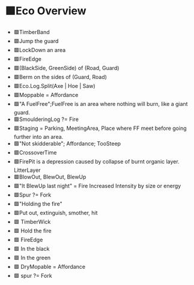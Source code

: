 # 🟩<eco>Eco Overview</eco>

- 🟩<eco></eco>TimberBand
- 🟩<eco></eco>Jump the guard
- 🟩<eco></eco>LockDown an area
- 🟩<eco></eco>FireEdge
- 🟩<eco></eco>(BlackSide, GreenSide) of (Road, Guard)
- 🟩<eco></eco>Berm on the sides of (Guard, Road)
- 🟩<eco></eco>Eco.Log.Split(Axe | Hoe | Saw)
- 🟩<eco></eco>Moppable = Affordance
- 🟩<eco></eco>"A FuelFree";FuelFree is an area where nothing will burn, like a giant guard.
- 🟩<eco></eco>SmoulderingLog ?= Fire
- 🟩<eco></eco>Staging = Parking, MeetingArea, Place where FF meet before going further into an area.
- 🟩<eco></eco>"Not skidderable"; Affordance; TooSteep
- 🟩<eco></eco>CrossoverTime
- 🟩<eco></eco>FirePit is a depression caused by collapse of burnt organic layer. LitterLayer
- 🟩<eco></eco>BlowOut, BlewOut, BlewUp
- 🟩<eco></eco>"It BlewUp last night" = Fire Increased Intensity by size or energy
- 🟩<eco></eco>Spur ?= Fork
- 🟩<eco></eco>"Holding the fire"
- 🟩<eco></eco>Put out, extinguish, smother, hit
- 🟩<eco></eco> TimberWick
- 🟩<eco></eco> Hold the fire
- 🟩<eco></eco> FireEdge
- 🟩<eco></eco> In the black
- 🟩<eco></eco> In the green
- 🟩<eco></eco> DryMopable = Affordance
- 🟩<eco></eco> spur ?= Fork
